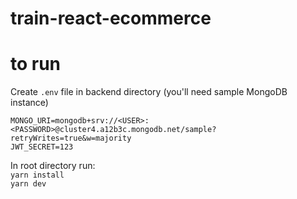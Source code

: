 # train-react-ecommerce

# to run

Create `.env` file in backend directory
(you'll need sample MongoDB instance)
```
MONGO_URI=mongodb+srv://<USER>:<PASSWORD>@cluster4.a12b3c.mongodb.net/sample?retryWrites=true&w=majority
JWT_SECRET=123
```
In root directory run: \
`yarn install` \
`yarn dev`
